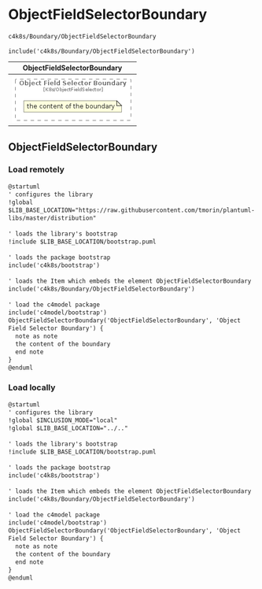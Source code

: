 # ObjectFieldSelectorBoundary


```text
c4k8s/Boundary/ObjectFieldSelectorBoundary
```

```text
include('c4k8s/Boundary/ObjectFieldSelectorBoundary')
```



| ObjectFieldSelectorBoundary |
| :---: |
| ![illustration for ObjectFieldSelectorBoundary](../../c4k8s/Boundary/ObjectFieldSelectorBoundary.Local.png) |




## ObjectFieldSelectorBoundary

### Load remotely
```plantuml
@startuml
' configures the library
!global $LIB_BASE_LOCATION="https://raw.githubusercontent.com/tmorin/plantuml-libs/master/distribution"

' loads the library's bootstrap
!include $LIB_BASE_LOCATION/bootstrap.puml

' loads the package bootstrap
include('c4k8s/bootstrap')

' loads the Item which embeds the element ObjectFieldSelectorBoundary
include('c4k8s/Boundary/ObjectFieldSelectorBoundary')

' load the c4model package
include('c4model/bootstrap')
ObjectFieldSelectorBoundary('ObjectFieldSelectorBoundary', 'Object Field Selector Boundary') {
  note as note
  the content of the boundary
  end note
}
@enduml
```

### Load locally
```plantuml
@startuml
' configures the library
!global $INCLUSION_MODE="local"
!global $LIB_BASE_LOCATION="../.."

' loads the library's bootstrap
!include $LIB_BASE_LOCATION/bootstrap.puml

' loads the package bootstrap
include('c4k8s/bootstrap')

' loads the Item which embeds the element ObjectFieldSelectorBoundary
include('c4k8s/Boundary/ObjectFieldSelectorBoundary')

' load the c4model package
include('c4model/bootstrap')
ObjectFieldSelectorBoundary('ObjectFieldSelectorBoundary', 'Object Field Selector Boundary') {
  note as note
  the content of the boundary
  end note
}
@enduml
```

